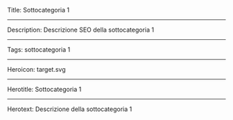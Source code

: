 Title: Sottocategoria 1

----

Description: Descrizione SEO della sottocategoria 1

----

Tags: sottocategoria 1

----

Heroicon: target.svg

----

Herotitle: Sottocategoria 1

----

Herotext: Descrizione della sottocategoria 1
